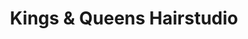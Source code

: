 ---
title: "Kings & Queens Hairstudio"
url: /brunswick/kings-and-queens-hairstudio/
shop: hairdresser
---